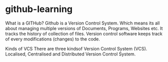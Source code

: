 # github-learning
What is a GITHub?
Github is a Version Control System. Which means its all about managing multiple  versions of Documents, Programs, Websites etc. It tracks the history of collection of files.  Version control software keeps track of every modifications (changes) to the code.

Kinds of VCS
There are three kindsof Version Control System (VCS).
Localised, Centralised and Distributed Version Control System.
